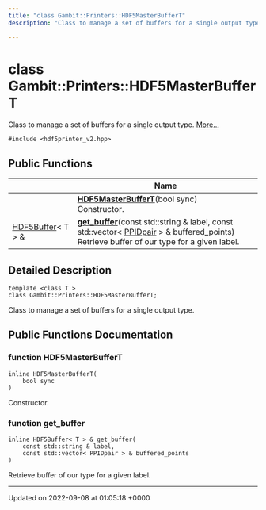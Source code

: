 ```yaml
---
title: "class Gambit::Printers::HDF5MasterBufferT"
description: "Class to manage a set of buffers for a single output type. "

---
```


# class Gambit::Printers::HDF5MasterBufferT



Class to manage a set of buffers for a single output type.  [More...](#detailed-description)


`#include <hdf5printer_v2.hpp>`

## Public Functions

|                | Name           |
| -------------- | -------------- |
| | **[HDF5MasterBufferT](/documentation/code/classes/classgambit_1_1printers_1_1hdf5masterbuffert/)**(bool sync)<br>Constructor.  |
| [HDF5Buffer](/documentation/code/classes/classgambit_1_1printers_1_1hdf5buffer/)< T > & | **[get_buffer](/documentation/code/classes/classgambit_1_1printers_1_1hdf5masterbuffert/)**(const std::string & label, const std::vector< [PPIDpair](/documentation/code/classes/structgambit_1_1printers_1_1ppidpair/) > & buffered_points)<br>Retrieve buffer of our type for a given label.  |

## Detailed Description

```
template <class T >
class Gambit::Printers::HDF5MasterBufferT;
```

Class to manage a set of buffers for a single output type. 
## Public Functions Documentation

### function HDF5MasterBufferT

```
inline HDF5MasterBufferT(
    bool sync
)
```

Constructor. 

### function get_buffer

```
inline HDF5Buffer< T > & get_buffer(
    const std::string & label,
    const std::vector< PPIDpair > & buffered_points
)
```

Retrieve buffer of our type for a given label. 

-------------------------------

Updated on 2022-09-08 at 01:05:18 +0000